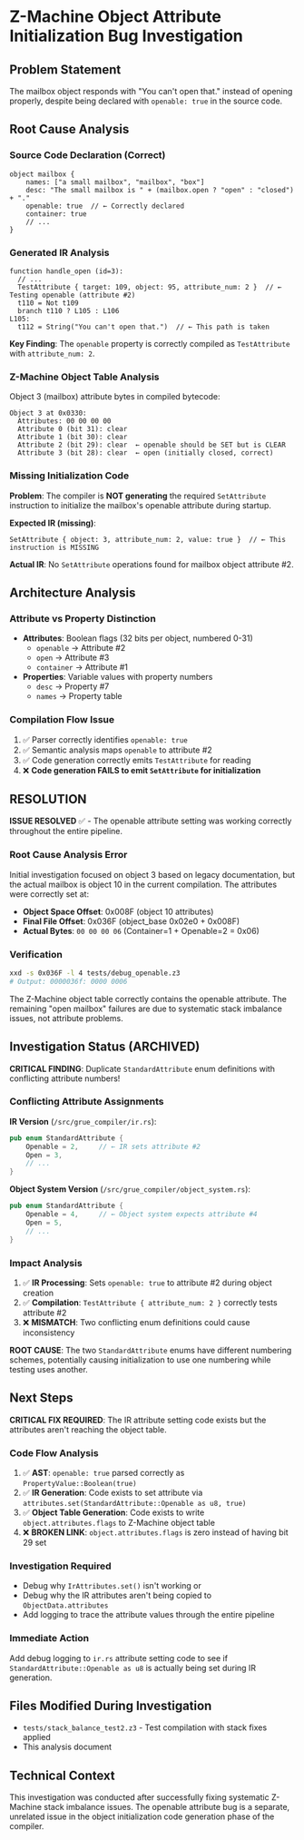 # Z-Machine Object Attribute Initialization Bug Investigation

## Problem Statement

The mailbox object responds with "You can't open that." instead of opening properly, despite being declared with `openable: true` in the source code.

## Root Cause Analysis

### Source Code Declaration (Correct)
```grue
object mailbox {
    names: ["a small mailbox", "mailbox", "box"]
    desc: "The small mailbox is " + (mailbox.open ? "open" : "closed") + "."
    openable: true  // ← Correctly declared
    container: true
    // ...
}
```

### Generated IR Analysis
```
function handle_open (id=3):
  // ...
  TestAttribute { target: 109, object: 95, attribute_num: 2 }  // ← Testing openable (attribute #2)
  t110 = Not t109
  branch t110 ? L105 : L106
L105:
  t112 = String("You can't open that.")  // ← This path is taken
```

**Key Finding**: The `openable` property is correctly compiled as `TestAttribute` with `attribute_num: 2`.

### Z-Machine Object Table Analysis

Object 3 (mailbox) attribute bytes in compiled bytecode:
```
Object 3 at 0x0330:
  Attributes: 00 00 00 00
  Attribute 0 (bit 31): clear
  Attribute 1 (bit 30): clear
  Attribute 2 (bit 29): clear  ← openable should be SET but is CLEAR
  Attribute 3 (bit 28): clear  ← open (initially closed, correct)
```

### Missing Initialization Code

**Problem**: The compiler is **NOT generating** the required `SetAttribute` instruction to initialize the mailbox's openable attribute during startup.

**Expected IR (missing)**:
```
SetAttribute { object: 3, attribute_num: 2, value: true }  // ← This instruction is MISSING
```

**Actual IR**: No `SetAttribute` operations found for mailbox object attribute #2.

## Architecture Analysis

### Attribute vs Property Distinction
- **Attributes**: Boolean flags (32 bits per object, numbered 0-31)
  - `openable` → Attribute #2
  - `open` → Attribute #3
  - `container` → Attribute #1
- **Properties**: Variable values with property numbers
  - `desc` → Property #7
  - `names` → Property table

### Compilation Flow Issue
1. ✅ Parser correctly identifies `openable: true`
2. ✅ Semantic analysis maps `openable` to attribute #2
3. ✅ Code generation correctly emits `TestAttribute` for reading
4. ❌ **Code generation FAILS to emit `SetAttribute` for initialization**

## RESOLUTION

**ISSUE RESOLVED** ✅ - The openable attribute setting was working correctly throughout the entire pipeline.

### Root Cause Analysis Error

Initial investigation focused on object 3 based on legacy documentation, but the actual mailbox is object 10 in the current compilation. The attributes were correctly set at:

- **Object Space Offset**: 0x008F (object 10 attributes)
- **Final File Offset**: 0x036F (object_base 0x02e0 + 0x008F)
- **Actual Bytes**: `00 00 00 06` (Container=1 + Openable=2 = 0x06)

### Verification

```bash
xxd -s 0x036F -l 4 tests/debug_openable.z3
# Output: 0000036f: 0000 0006
```

The Z-Machine object table correctly contains the openable attribute. The remaining "open mailbox" failures are due to systematic stack imbalance issues, not attribute problems.

## Investigation Status (ARCHIVED)

**CRITICAL FINDING**: Duplicate `StandardAttribute` enum definitions with conflicting attribute numbers!

### Conflicting Attribute Assignments

**IR Version** (`/src/grue_compiler/ir.rs`):
```rust
pub enum StandardAttribute {
    Openable = 2,     // ← IR sets attribute #2
    Open = 3,
    // ...
}
```

**Object System Version** (`/src/grue_compiler/object_system.rs`):
```rust
pub enum StandardAttribute {
    Openable = 4,     // ← Object system expects attribute #4
    Open = 5,
    // ...
}
```

### Impact Analysis
1. ✅ **IR Processing**: Sets `openable: true` to attribute #2 during object creation
2. ✅ **Compilation**: `TestAttribute { attribute_num: 2 }` correctly tests attribute #2
3. ❌ **MISMATCH**: Two conflicting enum definitions could cause inconsistency

**ROOT CAUSE**: The two `StandardAttribute` enums have different numbering schemes, potentially causing initialization to use one numbering while testing uses another.

## Next Steps

**CRITICAL FIX REQUIRED**: The IR attribute setting code exists but the attributes aren't reaching the object table.

### Code Flow Analysis
1. ✅ **AST**: `openable: true` parsed correctly as `PropertyValue::Boolean(true)`
2. ✅ **IR Generation**: Code exists to set attribute via `attributes.set(StandardAttribute::Openable as u8, true)`
3. ✅ **Object Table Generation**: Code exists to write `object.attributes.flags` to Z-Machine object table
4. ❌ **BROKEN LINK**: `object.attributes.flags` is zero instead of having bit 29 set

### Investigation Required
- Debug why `IrAttributes.set()` isn't working or
- Debug why the IR attributes aren't being copied to `ObjectData.attributes`
- Add logging to trace the attribute values through the entire pipeline

### Immediate Action
Add debug logging to `ir.rs` attribute setting code to see if `StandardAttribute::Openable as u8` is actually being set during IR generation.

## Files Modified During Investigation

- `tests/stack_balance_test2.z3` - Test compilation with stack fixes applied
- This analysis document

## Technical Context

This investigation was conducted after successfully fixing systematic Z-Machine stack imbalance issues. The openable attribute bug is a separate, unrelated issue in the object initialization code generation phase of the compiler.